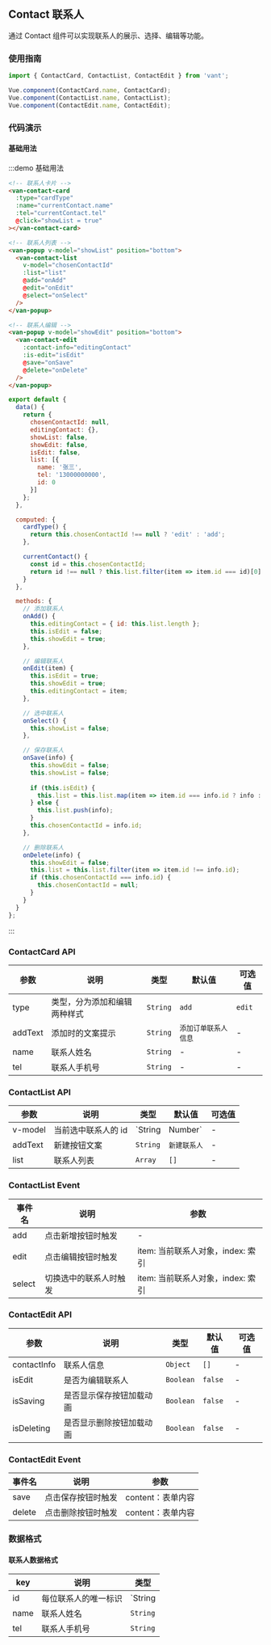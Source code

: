 <style>
  .demo-contact {
    .van-popup {
      height: 100%;
    }
  }
</style>

<script>
export default {
  data() {
    return {
      chosenContactId: null,
      editingContact: {},
      showList: false,
      showEdit: false,
      isEdit: false,
      list: [{
        name: '张三',
        tel: '13000000000',
        id: 0
      }]
    };
  },

  computed: {
    cardType() {
      return this.chosenContactId !== null ? 'edit' : 'add';
    },

    currentContact() {
      const id = this.chosenContactId;
      return id !== null ? this.list.filter(item => item.id === id)[0] : {};
    }
  },

  methods: {
    onAdd() {
      this.editingContact = { id: this.list.length };
      this.isEdit = false;
      this.showEdit = true;
    },

    onEdit(item) {
      this.isEdit = true;      
      this.showEdit = true;
      this.editingContact = item;
    },

    onSelect() {
      this.showList = false;
    },

    onSave(info) {
      this.showEdit = false;
      this.showList = false;
      
      if (this.isEdit) {
        this.list = this.list.map(item => item.id === info.id ? info : item);
      } else {
        this.list.push(info);
      }
      this.chosenContactId = info.id;
    },

    onDelete(info) {
      this.showEdit = false;
      this.list = this.list.filter(item => item.id !== info.id);
      if (this.chosenContactId === info.id) {
        this.chosenContactId = null;
      }
    }
  }
};
</script>

## Contact 联系人
通过 Contact 组件可以实现联系人的展示、选择、编辑等功能。

### 使用指南
``` javascript
import { ContactCard, ContactList, ContactEdit } from 'vant';

Vue.component(ContactCard.name, ContactCard);
Vue.component(ContactList.name, ContactList);
Vue.component(ContactEdit.name, ContactEdit);
```

### 代码演示

#### 基础用法

:::demo 基础用法
```html
<!-- 联系人卡片 -->
<van-contact-card
  :type="cardType"
  :name="currentContact.name"
  :tel="currentContact.tel"
  @click="showList = true"
></van-contact-card>

<!-- 联系人列表 -->
<van-popup v-model="showList" position="bottom">
  <van-contact-list
    v-model="chosenContactId"
    :list="list"
    @add="onAdd"
    @edit="onEdit"
    @select="onSelect"
  />
</van-popup>

<!-- 联系人编辑 -->
<van-popup v-model="showEdit" position="bottom">
  <van-contact-edit
    :contact-info="editingContact"
    :is-edit="isEdit"
    @save="onSave"
    @delete="onDelete"
  />
</van-popup>
```

``` javascript
export default {
  data() {
    return {
      chosenContactId: null,
      editingContact: {},
      showList: false,
      showEdit: false,
      isEdit: false,
      list: [{
        name: '张三',
        tel: '13000000000',
        id: 0
      }]
    };
  },

  computed: {
    cardType() {
      return this.chosenContactId !== null ? 'edit' : 'add';
    },

    currentContact() {
      const id = this.chosenContactId;
      return id !== null ? this.list.filter(item => item.id === id)[0] : {};
    }
  },

  methods: {
    // 添加联系人
    onAdd() {
      this.editingContact = { id: this.list.length };
      this.isEdit = false;
      this.showEdit = true;
    },

    // 编辑联系人
    onEdit(item) {
      this.isEdit = true;      
      this.showEdit = true;
      this.editingContact = item;
    },

    // 选中联系人
    onSelect() {
      this.showList = false;
    },

    // 保存联系人
    onSave(info) {
      this.showEdit = false;
      this.showList = false;
      
      if (this.isEdit) {
        this.list = this.list.map(item => item.id === info.id ? info : item);
      } else {
        this.list.push(info);
      }
      this.chosenContactId = info.id;
    },

    // 删除联系人
    onDelete(info) {
      this.showEdit = false;
      this.list = this.list.filter(item => item.id !== info.id);
      if (this.chosenContactId === info.id) {
        this.chosenContactId = null;
      }
    }
  }
};
```
:::

### ContactCard API
| 参数 | 说明 | 类型 | 默认值 | 可选值 |
|-----------|-----------|-----------|-------------|-------------|
| type | 类型，分为添加和编辑两种样式 | `String` | `add` | `edit` |
| addText | 添加时的文案提示 | `String` | `添加订单联系人信息` | - |
| name | 联系人姓名 | `String` | - | - |
| tel | 联系人手机号 | `String` | - | - |

### ContactList API
| 参数 | 说明 | 类型 | 默认值 | 可选值 |
|-----------|-----------|-----------|-------------|-------------|
| v-model | 当前选中联系人的 id | `String | Number` | - | - |
| addText | 新建按钮文案 | `String` | `新建联系人` | - |
| list | 联系人列表 | `Array` | `[]` | - |

### ContactList Event

| 事件名       | 说明      | 参数       |
|-----------|-----------|-----------|
| add | 点击新增按钮时触发 | - |
| edit | 点击编辑按钮时触发 | item: 当前联系人对象，index: 索引 |
| select | 切换选中的联系人时触发 | item: 当前联系人对象，index: 索引 |


### ContactEdit API
| 参数 | 说明 | 类型 | 默认值 | 可选值 |
|-----------|-----------|-----------|-------------|-------------|
| contactInfo | 联系人信息 | `Object` | `[]` | - |
| isEdit | 是否为编辑联系人 | `Boolean` | `false` | - |
| isSaving | 是否显示保存按钮加载动画 | `Boolean` | `false` | - |
| isDeleting | 是否显示删除按钮加载动画 | `Boolean` | `false` | - |

### ContactEdit Event

| 事件名       | 说明      | 参数       |
|-----------|-----------|-----------|
| save | 点击保存按钮时触发 | content：表单内容 |
| delete | 点击删除按钮时触发 | content：表单内容 |

### 数据格式

#### 联系人数据格式
| key       | 说明      | 类型       |
|-----------|-----------|-----------|
| id | 每位联系人的唯一标识 | `String | Number` |
| name | 联系人姓名 | `String` |
| tel | 联系人手机号 | `String` |
